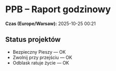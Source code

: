 # PPB – Raport godzinowy
**Czas (Europe/Warsaw):** 2025-10-25 00:21

## Status projektów
- Bezpieczny Pieszy — OK
- Zwolnij przy przejściu — OK
- Odblask ratuje życie — OK

